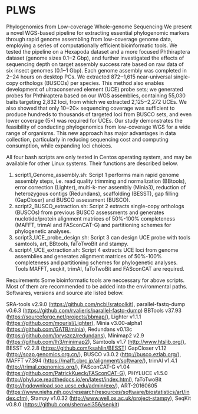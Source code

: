 # PLWS
Phylogenomics from Low-coverage Whole-genome Sequencing
We present a novel WGS-based pipeline for extracting essential phylogenomic markers through rapid genome assembling from low-coverage genome data, employing a series of computationally efficient bioinformatic tools. We tested the pipeline on a Hexapoda dataset and a more focused Phthiraptera dataset (genome sizes 0.1‒2 Gbp), and further investigated the effects of sequencing depth on target assembly success rate based on raw data of six insect genomes (0.1‒1 Gbp). Each genome assembly was completed in 2‒24 hours on desktop PCs. We extracted 872‒1,615 near-universal single-copy orthologs (BUSCOs) per species. This method also enables development of ultraconserved element (UCE) probe sets; we generated probes for Phthiraptera based on our WGS assemblies, containing 55,030 baits targeting 2,832 loci, from which we extracted 2,125‒2,272 UCEs. We also showed that only 10‒20× sequencing coverage was sufficient to produce hundreds to thousands of targeted loci from BUSCO sets, and even lower coverage (5×) was required for UCEs. Our study demonstrates the feasibility of conducting phylogenomics from low-coverage WGS for a wide range of organisms. This new approach has major advantages in data collection, particularly in reducing sequencing cost and computing consumption, while expanding loci choices.

All four bash scripts are only tested in Centos operating system, and may be available for other Linux systems. Their functions are described below.
  1. script1_Genome_assembly.sh: Script 1 performs main rapid genome assembly steps, i.e. read quality trimming and normalization (BBtools),  error correction (Lighter), multi-k-mer assembly (Minia3), reduction of heterozygous contigs (Redundans), scaffolding (BESST), gap filling (GapCloser) and BUSCO assessment (BUSCO).
  2. script2_BUSCO_extraction.sh: Script 2 extracts single-copy orthologs (BUSCOs) from previous BUSCO assessments and generates nuclotide/protein alignment matrices of 50%-100% completeness (MAFFT, trimAl and FASconCAT-G) and partitioning schemes for phylogenetic analyses.
  3. script3_UCE_probe_design.sh: Script 3 can design UCE probe with tools samtools, art, BBtools, faToTwoBit and stampy.
  4. script4_UCE_extraction.sh: Script 4 extracts UCE loci from genome assemblies and generates alignment matrices of 50%-100% completeness and partitioning schemes for phylogenetic analyses. Tools MAFFT, seqkit, trimAl, faToTwoBit and FASconCAT are required.

Requirements
Some bioinformatic tools are neccessary for above scripts. Most of them are recommended to be added into the environmental paths. Softwares, versions and source ate listed below.

  SRA-tools v2.9.0 (https://github.com/ncbi/sratoolkit), parallel-fastq-dump v0.6.3 (https://github.com/rvalieris/parallel-fastq-dump)
  BBTools v37.93 (https://sourceforge.net/projects/bbmap/), Lighter v1.1.1 (https://github.com/mourisl/Lighter), Minia v3.00-alpha1	(https://github.com/GATB/minia), Redundans v0.13c	(https://github.com/lpryszcz/redundans), Minimap2 v2.9	(https://github.com/lh3/minimap2), Samtools v1.7	(http://www.htslib.org/), BESST v2.2.8	(https://github.com/ksahlin/BESST)
  GapCloser v1.12	(http://soap.genomics.org.cn/), BUSCO v3.0.2	(http://busco.ezlab.org/), MAFFT v7.394	(https://mafft.cbrc.jp/alignment/software/), trimAl v1.4.1	(http://trimal.cgenomics.org/), FASconCAT-G v1.04	(https://github.com/PatrickKueck/FASconCAT-G), PHYLUCE v1.5.0	(http://phyluce.readthedocs.io/en/latest/index.html), faToTwoBit	(http://hgdownload.soe.ucsc.edu/admin/exe/), ART-20160605	(https://www.niehs.nih.gov/research/resources/software/biostatistics/art/index.cfm), Stampy v1.0.32	(http://www.well.ox.ac.uk/project-stampy), SeqKit v0.8.0	(https://github.com/shenwei356/seqkit)
